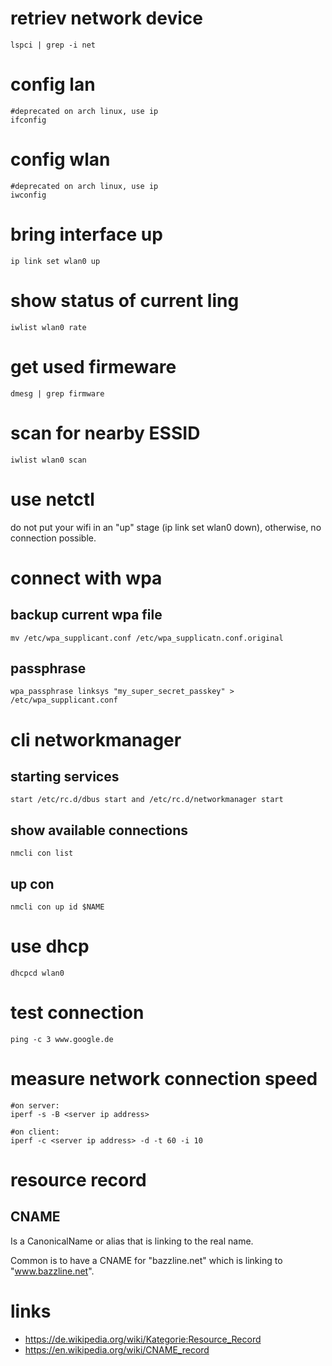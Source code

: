 # retriev network device

```
lspci | grep -i net
```

# config lan

```
#deprecated on arch linux, use ip
ifconfig
```

# config wlan

```
#deprecated on arch linux, use ip
iwconfig
```

# bring interface up

```
ip link set wlan0 up
```

# show status of current ling

```
iwlist wlan0 rate
```

# get used firmeware

```
dmesg | grep firmware
```

# scan for nearby ESSID

```
iwlist wlan0 scan
```

# use netctl

do not put your wifi in an "up" stage (ip link set wlan0 down), otherwise, no connection possible.

# connect with wpa

## backup current wpa file

```
mv /etc/wpa_supplicant.conf /etc/wpa_supplicatn.conf.original
```

## passphrase

```
wpa_passphrase linksys "my_super_secret_passkey" > /etc/wpa_supplicant.conf
```

# cli networkmanager

## starting services

```
start /etc/rc.d/dbus start and /etc/rc.d/networkmanager start
```

## show available connections

```
nmcli con list
```

## up con

```
nmcli con up id $NAME
```

# use dhcp

```
dhcpcd wlan0
```

# test connection

```
ping -c 3 www.google.de
```

# measure network connection speed

```
#on server:
iperf -s -B <server ip address>

#on client:
iperf -c <server ip address> -d -t 60 -i 10
```

# resource record

## CNAME

Is a CanonicalName or alias that is linking to the real name.

Common is to have a CNAME for "bazzline.net" which is linking to "www.bazzline.net".

# links

* https://de.wikipedia.org/wiki/Kategorie:Resource_Record
* https://en.wikipedia.org/wiki/CNAME_record
